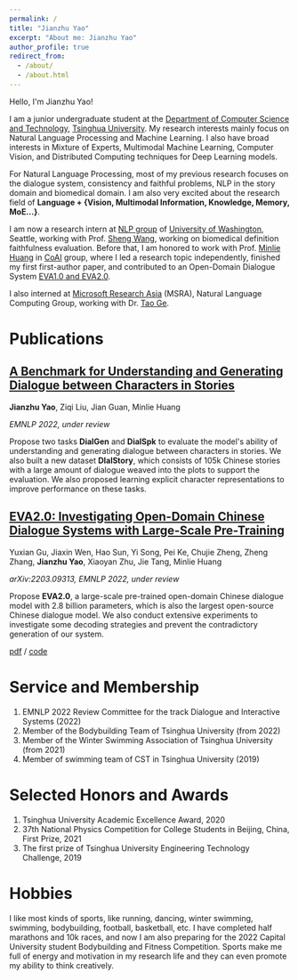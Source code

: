 ```yaml
---
permalink: /
title: "Jianzhu Yao"
excerpt: "About me: Jianzhu Yao"
author_profile: true
redirect_from: 
  - /about/
  - /about.html
---
```

Hello, I'm Jianzhu Yao!

I am a junior undergraduate student at the [Department of Computer Science and Technology](https://www.cs.tsinghua.edu.cn/), [Tsinghua University](https://www.tsinghua.edu.cn/). My research interests mainly focus on Natural Language Processing and Machine Learning. I also have broad interests in Mixture of Experts, Multimodal Machine Learning, Computer Vision, and Distributed Computing techniques for Deep Learning models.

For Natural Language Processing, most of my previous research focuses on the dialogue system, consistency and faithful problems, NLP in the story domain and biomedical domain. I am also very excited about the research field of **Language + {Vision, Multimodal Information, Knowledge, Memory, MoE...}**.

I am now a research intern at [NLP group](https://www.cs.washington.edu/research/nlp) of [University of Washington](https://www.cs.washington.edu/), Seattle, working with Prof. [Sheng Wang](https://homes.cs.washington.edu/~swang/), working on biomedical definition faithfulness evaluation. Before that, I am honored to work with Prof. [Minlie Huang](http://coai.cs.tsinghua.edu.cn/hml) in [CoAI](http://coai.cs.tsinghua.edu.cn/) group, where I led a research topic independently, finished my first first-author paper, and contributed to an Open-Domain Dialogue System [EVA1.0 and EVA2.0](https://github.com/thu-coai/EVA).

I also interned at [Microsoft Research Asia](https://www.microsoft.com/en-us/research/lab/microsoft-research-asia/) (MSRA), Natural Language Computing Group, working with Dr. [Tao Ge](https://www.microsoft.com/en-us/research/people/tage/).

Publications
============

## [A Benchmark for Understanding and Generating Dialogue between Characters in Stories](https://yao-jz.github.io/publications/)

**Jianzhu Yao**, Ziqi Liu, Jian Guan, Minlie Huang

*EMNLP 2022, under review*

Propose two tasks **DialGen** and **DialSpk** to evaluate the model's ability of understanding and generating dialogue between characters in stories. We also built a new dataset **DIalStory**, which consists of 105k Chinese stories with a large amount of dialogue weaved into the plots to support the evaluation. We also proposed learning explicit character representations to improve performance on these tasks.

[EVA2.0: Investigating Open-Domain Chinese Dialogue Systems with Large-Scale Pre-Training](https://yao-jz.github.io/publications/)
----------------------------------------------------------------------------------------

Yuxian Gu, Jiaxin Wen, Hao Sun, Yi Song, Pei Ke, Chujie Zheng, Zheng Zhang, **Jianzhu Yao**, Xiaoyan Zhu, Jie Tang, Minlie Huang

*arXiv:2203.09313, EMNLP 2022, under review*

Propose **EVA2.0**, a large-scale pre-trained open-domain Chinese dialogue model with 2.8 billion parameters, which is also the largest open-source Chinese dialogue model. We also conduct extensive experiments to investigate some decoding strategies and prevent the contradictory generation of our system.

[pdf](https://arxiv.org/pdf/2203.09313.pdf) / [code](https://github.com/thu-coai/EVA)

# Service and Membership

1. EMNLP 2022 Review Committee for the track Dialogue and Interactive Systems (2022)
2. Member of the Bodybuilding Team of Tsinghua University (from 2022)
3. Member of the Winter Swimming Association of Tsinghua University (from 2021)
4. Member of swimming team of CST in Tsinghua University (2019)

# Selected Honors and Awards

1. Tsinghua University Academic Excellence Award, 2020
2. 37th National Physics Competition for College Students in Beijing, China, First Prize, 2021
3. The first prize of Tsinghua University Engineering Technology Challenge, 2019

# Hobbies

I like most kinds of sports, like running, dancing, winter swimming, swimming, bodybuilding, football, basketball, etc. I have completed half marathons and 10k races, and now I am also preparing for the 2022 Capital University student Bodybuilding and Fitness Competition. Sports make me full of energy and motivation in my research life and they can even promote my ability to think creatively.

<!-- ```
Example: editing a markdown file for a talk
![Editing a markdown file for a talk](/images/editing-talk.png)
``` -->
